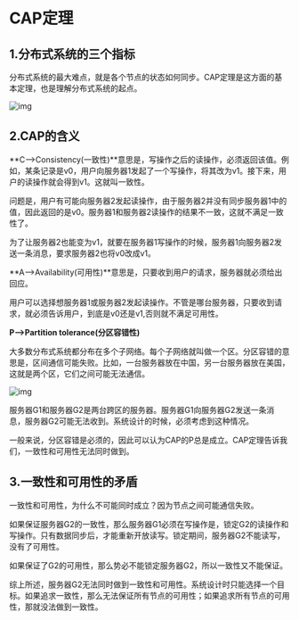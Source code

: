 # CAP定理

## 1.分布式系统的三个指标

分布式系统的最大难点，就是各个节点的状态如何同步。CAP定理是这方面的基本定理，也是理解分布式系统的起点。

![img](https://github.com/onTed/program/blob/master/CAP/pic/bg2018071607.jpg)

## 2.CAP的含义

**C-->Consistency(一致性)**意思是，写操作之后的读操作，必须返回该值。例如，某条记录是v0，用户向服务器1发起了一个写操作，将其改为v1。接下来，用户的读操作就会得到v1。这就叫一致性。

问题是，用户有可能向服务器2发起读操作，由于服务器2并没有同步服务器1中的值，因此返回的是v0。服务器1和服务器2读操作的结果不一致，这就不满足一致性了。

为了让服务器2也能变为v1，就要在服务器1写操作的时候，服务器1向服务器2发送一条消息，要求服务器2也将v0改成v1。

**A-->Availability(可用性)**意思是，只要收到用户的请求，服务器就必须给出回应。

用户可以选择想服务器1或服务器2发起读操作。不管是哪台服务器，只要收到请求，就必须告诉用户，到底是v0还是v1,否则就不满足可用性。

**P-->Partition tolerance(分区容错性)**

大多数分布式系统都分布在多个子网络。每个子网络就叫做一个区。分区容错的意思是，区间通信可能失败。比如，一台服务器放在中国，另一台服务器放在美国，这就是两个区，它们之间可能无法通信。

![img](https://github.com/onTed/program/blob/master/CAP/pic/bg2018071601.png)

服务器G1和服务器G2是两台跨区的服务器。服务器G1向服务器G2发送一条消息，服务器G2可能无法收到。系统设计的时候，必须考虑到这种情况。

一般来说，分区容错是必须的，因此可以认为CAP的P总是成立。CAP定理告诉我们，一致性和可用性无法同时做到。

## 3.一致性和可用性的矛盾

一致性和可用性，为什么不可能同时成立？因为节点之间可能通信失败。

如果保证服务器G2的一致性，那么服务器G1必须在写操作是，锁定G2的读操作和写操作。只有数据同步后，才能重新开放读写。锁定期间，服务器G2不能读写，没有了可用性。

如果保证了G2的可用性，那么势必不能锁定服务器G2，所以一致性又不能保证。

综上所述，服务器G2无法同时做到一致性和可用性。系统设计时只能选择一个目标。如果追求一致性，那么无法保证所有节点的可用性；如果追求所有节点的可用性，那就没法做到一致性。























